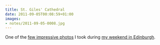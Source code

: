 ```yaml
---
title: St. Giles' Cathedral
date: 2011-09-05T00:08:59+01:00
images:
- notes/2011-09-05-0008.jpg
---
```

One of the [few impressive photos][1] I took during [my weekend in Edinburgh][2].

[1]: https://www.flickr.com/photos/paulrobertlloyd/sets/72157627469803873/
[2]: /2011/08/edinburgh_fringe/
